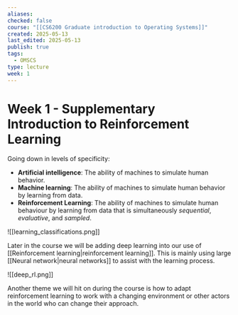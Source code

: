 ```yaml
---
aliases: 
checked: false
course: "[[CS6200 Graduate introduction to Operating Systems]]"
created: 2025-05-13
last_edited: 2025-05-13
publish: true
tags:
  - OMSCS
type: lecture
week: 1
---
```

# Week 1 - Supplementary Introduction to Reinforcement Learning

Going down in levels of specificity:
- **Artificial intelligence**: The ability of machines to simulate human behavior.
- **Machine learning**: The ability of machines to simulate human behavior by learning from data.
- **Reinforcement Learning**: The ability of machines to simulate human behaviour by learning from data that is simultaneously *sequential*, *evaluative*, and *sampled*.

![[learning_classifications.png]]

Later in the course we will be adding deep learning into our use of [[Reinforcement learning|reinforcement learning]]. This is mainly using large [[Neural network|neural networks]] to assist with the learning process.

![[deep_rl.png]]

Another theme we will hit on during the course is how to adapt reinforcement learning to work with a changing environment or other actors in the world who can change their approach.